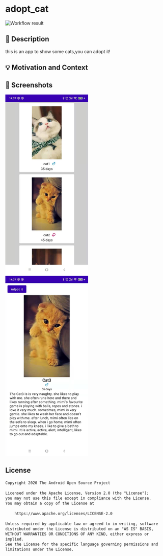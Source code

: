 # adopt_cat

<!--- Replace <feng612266> with your Github Username and <adopt_cat> with the name of your repository. -->
<!--- You can find both of these in the url bar when you open your repository in github. -->
![Workflow result](https://github.com/feng612266/adopt_cat/workflows/Check/badge.svg)


## :scroll: Description
<!--- Describe your app in one or two sentences -->
this is an app to show some cats,you can adopt it!

## :bulb: Motivation and Context
<!--- Optionally point readers to interesting parts of your submission. -->
<!--- What are you especially proud of? -->


## :camera_flash: Screenshots
<!-- You can add more screenshots here if you like -->
<img src="/results/screenshot_1.png" width="260">&emsp;<img src="/results/screenshot_2.png" width="260">

## License
```
Copyright 2020 The Android Open Source Project

Licensed under the Apache License, Version 2.0 (the "License");
you may not use this file except in compliance with the License.
You may obtain a copy of the License at

    https://www.apache.org/licenses/LICENSE-2.0

Unless required by applicable law or agreed to in writing, software
distributed under the License is distributed on an "AS IS" BASIS,
WITHOUT WARRANTIES OR CONDITIONS OF ANY KIND, either express or implied.
See the License for the specific language governing permissions and
limitations under the License.
```